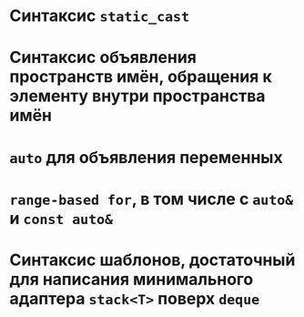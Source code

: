 # Синтаксис `static_cast`

# Синтаксис объявления пространств имён, обращения к элементу внутри пространства имён

# `auto` для объявления переменных

# `range-based for`, в том числе с `auto&` и `const auto&`

# Синтаксис шаблонов, достаточный для написания минимального адаптера `stack<T>` поверх `deque`
